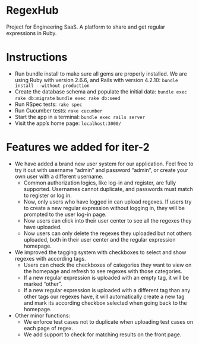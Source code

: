 # RegexHub
Project for Engineering SaaS. A platform to share and get regular expressions in Ruby.

# Instructions
* Run bundle install to make sure all gems are properly installed. We are using Ruby with version 2.6.6, and Rails with version 4.2.10:
 ```bundle install --without production```
* Create the database schema and populate the initial data:
```bundle exec rake db:migrate```
```bundle exec rake db:seed```
* Run RSpec tests:
```rake spec```
* Run Cucumber tests:
```rake cucumber```
* Start the app in a terminal:
```bundle exec rails server```
* Visit the app’s home page:
```localhost:3000/```

# Features we added for iter-2
* We have added a brand new user system for our application. Feel free to try it out with username “admin” and password “admin”, or create your own user with a different username.
  * Common authorization logics, like log-in and register, are fully supported. Usernames cannot duplicate, and passwords must match to register or log in.
  * Now, only users who have logged in can upload regexes. If users try to create a new regular expression without logging in, they will be prompted to the user log-in page.
  * Now users can click into their user center to see all the regexes they have uploaded. 
  * Now users can only delete the regexes they uploaded but not others uploaded, both in their user center and the regular expression homepage.
* We improved the tagging system with checkboxes to select and show regexes with according tags.
  * Users can check the checkboxes of categories they want to view on the homepage and refresh to see regexes with those categories.
  * If a new regular expression is uploaded with an empty tag, it will be marked “other”.
  * If a new regular expression is uploaded with a different tag than any other tags our regexes have, it will automatically create a new tag and mark its according checkbox selected when going back to the homepage.
* Other minor functions:
  * We enforce test cases not to duplicate when uploading test cases on each page of regex.
  * We add support to check for matching results on the front page.

